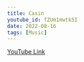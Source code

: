 ```yaml
---
title: Casin
youtube_id: fZUm1mwtk5I
date: 2022-08-16
tags: [Music]
---
```



[YouTube Link](https://www.youtube.com/watch?v=fZUm1mwtk5I)
